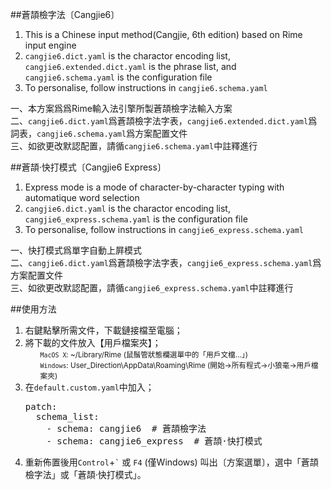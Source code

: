 ##蒼頡檢字法〔Cangjie6〕

1. This is a Chinese input method(Cangjie, 6th edition) based on Rime input engine
2. `cangjie6.dict.yaml` is the charactor encoding list, `cangjie6.extended.dict.yaml` is the phrase list, and `cangjie6.schema.yaml` is the configuration file
3. To personalise, follow instructions in `cangjie6.schema.yaml`

一、本方案爲爲Rime輸入法引擎所製蒼頡檢字法輸入方案  
二、`cangjie6.dict.yaml`爲蒼頡檢字法字表，`cangjie6.extended.dict.yaml`爲詞表，`cangjie6.schema.yaml`爲方案配置文件   
三、如欲更改默認配置，請循`cangjie6.schema.yaml`中註釋進行

##蒼頡·快打模式〔Cangjie6 Express〕

1. Express mode is a mode of character-by-character typing with automatique word selection
2. `cangjie6.dict.yaml` is the charactor encoding list, `cangjie6_express.schema.yaml` is the configuration file
3. To personalise, follow instructions in `cangjie6_express.schema.yaml`

一、快打模式爲單字自動上屛模式   
二、`cangjie6.dict.yaml`爲蒼頡檢字法字表，`cangjie6_express.schema.yaml`爲方案配置文件   
三、如欲更改默認配置，請循`cangjie6_express.schema.yaml`中註釋進行

##使用方法
<ol>
<li>右鍵點擊所需文件，下載鏈接檔至電腦；
<li>將下載的文件放入【用戶檔案夾】；
<br><small><ul>
<code>MacOS X</code>: ~/Library/Rime (鼠鬚管狀態欄選單中的「用戶文檔…」)<br>
<code>Windows</code>: User_Direction\AppData\Roaming\Rime (開始→所有程式→小狼毫→用戶檔案夾)
</small></ul>
<li>在<code>default.custom.yaml</code>中加入；
<pre>patch:
  schema_list:
    - schema: cangjie6  # 蒼頡檢字法
    - schema: cangjie6_express  # 蒼頡·快打模式
</pre>
<li>重新佈置後用<code>Control</code>+<code>`</code> 或 <code>F4</code> (僅Windows) 叫出〔方案選單〕，選中「蒼頡檢字法」或「蒼頡·快打模式」。
</ol>